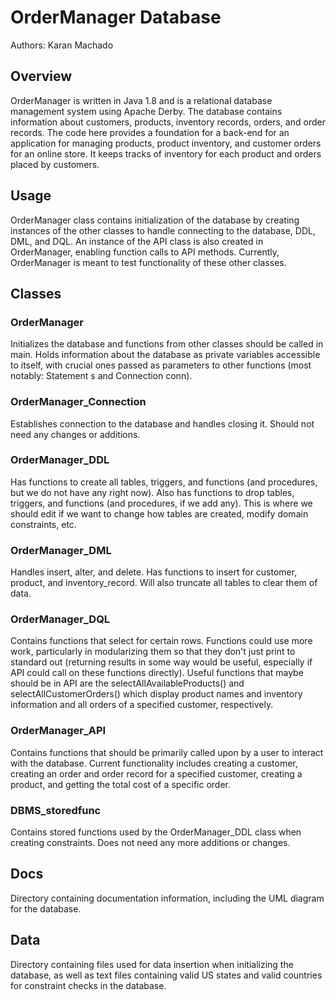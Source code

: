

# OrderManager Database
Authors: Karan Machado 

## Overview
OrderManager is written in Java 1.8 and is a relational database management system using Apache Derby. The database contains information about customers, products, inventory records, orders, and order records. The code here provides a foundation for a back-end for an application for managing products, product inventory, and customer orders for an online store. It keeps tracks of inventory for each product and orders placed by customers.  

## Usage
OrderManager class contains initialization of the database by creating instances of the other classes to handle connecting to the database, DDL, DML, and DQL. An instance of the API class is also created in OrderManager, enabling function calls to API methods. Currently, OrderManager is meant to test functionality of these other classes. 

## Classes

### OrderManager
Initializes the database and functions from other classes should be called in main. 
Holds information about the database as private variables accessible to itself, with crucial 
ones passed as parameters to other functions (most notably: Statement s and Connection conn).

### OrderManager_Connection
Establishes connection to the database and handles closing it. Should not need any changes or additions.

### OrderManager_DDL
Has functions to create all tables, triggers, and functions (and procedures, but we do not have any right now).
Also has functions to drop tables, triggers, and functions (and procedures, if we add any).
This is where we should edit if we want to change how tables are created, modify domain constraints, etc.

### OrderManager_DML
Handles insert, alter, and delete. Has functions to insert for customer, product, and inventory_record. 
Will also truncate all tables to clear them of data.

### OrderManager_DQL
Contains functions that select for certain rows. Functions could use more work, particularly in modularizing them so that they don't just print to standard out (returning results in some way would be useful, especially if API could call on these functions directly). Useful functions that maybe should be in API are the selectAllAvailableProducts() and selectAllCustomerOrders() which display product names and inventory information and all orders of a specified customer, respectively. 

### OrderManager_API
Contains functions that should be primarily called upon by a user to interact with the database. Current functionality includes creating a customer, creating an order and order record for a specified customer, creating a product, and getting the total cost of a specific order.


### DBMS_storedfunc
Contains stored functions used by the OrderManager_DDL class when creating constraints. Does not need any more additions or changes.

## Docs
Directory containing documentation information, including the UML diagram for the database.

## Data
Directory containing files used for data insertion when initializing the database, as well as text files containing valid US states and valid countries for constraint checks in the database.
